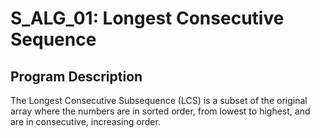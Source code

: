 # S_ALG_01: Longest Consecutive Sequence
## Program Description
The Longest Consecutive Subsequence (LCS) is a subset of the original array where the numbers are in sorted order, from lowest to highest, and are in consecutive, increasing order.


